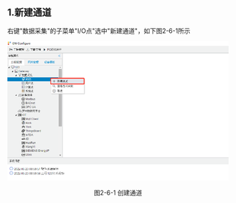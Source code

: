 ## 1.新建通道

右键"数据采集"的子菜单"I/O点"选中"新建通道"，如下图2-6-1所示

![](../../assets/新建通道.png)

<center>图2-6-1 创建通道</center>

